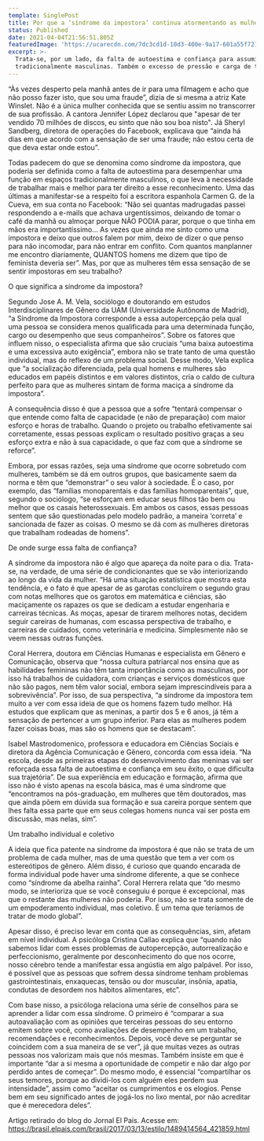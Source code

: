```yaml
---
template: SinglePost
title: Por que a ‘síndrome da impostora’ continua atormentando as mulheres?
status: Published
date: 2021-04-04T21:56:51.805Z
featuredImage: 'https://ucarecdn.com/7dc3cd1d-10d3-400e-9a17-601a55f72139/'
excerpt: >-
  Trata-se, por um lado, da falta de autoestima e confiança para assumir funções
  tradicionalmente masculinas. Também o excesso de pressão e carga de trabalho.
---
```

“Às vezes desperto pela manhã antes de ir para uma filmagem e acho que não posso fazer isto, que sou uma fraude”, dizia de si mesma a atriz Kate Winslet. Não é a única mulher conhecida que se sentiu assim no transcorrer de sua profissão. A cantora Jennifer López declarou que "apesar de ter vendido 70 milhões de discos, eu sinto que não sou boa nisto". Já Sheryl Sandberg, diretora de operações do Facebook, explicava que “ainda há dias em que acordo com a sensação de ser uma fraude; não estou certa de que deva estar onde estou”.





Todas padecem do que se denomina como síndrome da impostora, que poderia ser definida como a falta de autoestima para desempenhar uma função em espaços tradicionalmente masculinos, o que leva à necessidade de trabalhar mais e melhor para ter direito a esse reconhecimento. Uma das últimas a manifestar-se a respeito foi a escritora espanhola Carmen G. de la Cueva, em sua conta no Facebook: “Não sei quantas madrugadas passei respondendo a e-mails que achava urgentíssimos, deixando de tomar o café da manhã ou almoçar porque NÃO PODIA parar, porque o que tinha em mãos era importantíssimo... As vezes que ainda me sinto como uma impostora e deixo que outros falem por mim, deixo de dizer o que penso para não incomodar, para não entrar em conflito. Com quantos manplanner me encontro diariamente, QUANTOS homens me dizem que tipo de feminista deveria ser”. Mas, por que as mulheres têm essa sensação de se sentir impostoras em seu trabalho?



O que significa a síndrome da impostora?



Segundo Jose A. M. Vela, sociólogo e doutorando em estudos Interdisciplinares de Gênero da UAM (Universidade Autônoma de Madrid), “a Síndrome da Impostora corresponde a essa autopercepção pela qual uma pessoa se considera menos qualificada para uma determinada função, cargo ou desempenho que seus companheiros”. Sobre os fatores que influem nisso, o especialista afirma que são cruciais “uma baixa autoestima e uma excessiva auto exigência”, embora não se trate tanto de uma questão individual, mas do reflexo de um problema social. Desse modo, Vela explica que “a socialização diferenciada, pela qual homens e mulheres são educados em papéis distintos e em valores distintos, cria o caldo de cultura perfeito para que as mulheres sintam de forma maciça a síndrome da impostora”.



A consequência disso é que a pessoa que a sofre “tentará compensar o que entende como falta de capacidade (e não de preparação) com maior esforço e horas de trabalho. Quando o projeto ou trabalho efetivamente sai corretamente, essas pessoas explicam o resultado positivo graças a seu esforço extra e não à sua capacidade, o que faz com que a síndrome se reforce”.



Embora, por essas razões, seja uma síndrome que ocorre sobretudo com mulheres, também se dá em outros grupos, que basicamente saem da norma e têm que “demonstrar” o seu valor à sociedade. É o caso, por exemplo, das “famílias monoparentais e das famílias homoparentais”, que, segundo o sociólogo, “se esforçam em educar seus filhos tão bem ou melhor que os casais heterossexuais. Em ambos os casos, essas pessoas sentem que são questionadas pelo modelo padrão, a maneira ‘correta’ e sancionada de fazer as coisas. O mesmo se dá com as mulheres diretoras que trabalham rodeadas de homens”.

De onde surge essa falta de confiança?



A síndrome da impostora não é algo que apareça da noite para o dia. Trata-se, na verdade, de uma série de condicionantes que se vão interiorizando ao longo da vida da mulher. “Há uma situação estatística que mostra esta tendência, e o fato é que apesar de as garotas concluírem o segundo grau com notas melhores que os garotos em matemática e ciências, são maciçamente os rapazes os que se dedicam a estudar engenharia e carreiras técnicas. As moças, apesar de tirarem melhores notas, decidem seguir careiras de humanas, com escassa perspectiva de trabalho, e carreiras de cuidados, como veterinária e medicina. Simplesmente não se veem nessas outras funções.



Coral Herrera, doutora em Ciências Humanas e especialista em Gênero e Comunicação, observa que “nossa cultura patriarcal nos ensina que as habilidades femininas não têm tanta importância como as masculinas, por isso há trabalhos de cuidadora, com crianças e serviços domésticos que não são pagos, nem têm valor social, embora sejam imprescindíveis para a sobrevivência”. Por isso, de sua perspectiva, “a síndrome da impostora tem muito a ver com essa ideia de que os homens fazem tudo melhor. Há estudos que explicam que as meninas, a partir dos 5 e 6 anos, já têm a sensação de pertencer a um grupo inferior. Para elas as mulheres podem fazer coisas boas, mas são os homens que se destacam”.



Isabel Mastrodomenico, professora e educadora em Ciências Sociais e diretora da Agência Comunicação e Gênero, concorda com essa ideia. “Na escola, desde as primeiras etapas do desenvolvimento das meninas vai ser reforçada essa falta de autoestima e confiança em seu êxito, o que dificulta sua trajetória”. De sua experiência em educação e formação, afirma que isso não é visto apenas na escola básica, mas é uma síndrome que “encontramos na pós-graduação, em mulheres que têm doutorados, mas que ainda põem em dúvida sua formação e sua careira porque sentem que lhes falta essa parte que em seus colegas homens nunca vai ser posta em discussão, mas nelas, sim”.



Um trabalho individual e coletivo



A ideia que fica patente na síndrome da impostora é que não se trata de um problema de cada mulher, mas de uma questão que tem a ver com os estereótipos de gênero. Além disso, é curioso que quando encarada de forma individual pode haver uma síndrome diferente, a que se conhece como “síndrome da abelha rainha”. Coral Herrera relata que “do mesmo modo, se interioriza que se você conseguiu é porque é excepcional, mas que o restante das mulheres não poderia. Por isso, não se trata somente de um empoderamento individual, mas coletivo. É um tema que teríamos de tratar de modo global”.



Apesar disso, é preciso levar em conta que as consequências, sim, afetam em nível individual. A psicóloga Cristina Callao explica que “quando não sabemos lidar com esses problemas de autopercepção, autorrealização e perfeccionismo, geralmente por desconhecimento do que nos ocorre, nosso cérebro tende a manifestar essa angústia em algo palpável. Por isso, é possível que as pessoas que sofrem dessa síndrome tenham problemas gastrointestinais, enxaquecas, tensão ou dor muscular, insônia, apatia, condutas de desordem nos hábitos alimentares, etc”.



Com base nisso, a psicóloga relaciona uma série de conselhos para se aprender a lidar com essa síndrome. O primeiro é “comparar a sua autoavaliação com as opiniões que terceiras pessoas do seu entorno emitem sobre você, como avaliações de desempenho em um trabalho, recomendações e reconhecimentos. Depois, você deve se perguntar se coincidem com a sua maneira de se ver”, já que muitas vezes as outras pessoas nos valorizam mais que nós mesmas. Também insiste em que é importante “dar a si mesma a oportunidade de competir e não dar algo por perdido antes de começar”. Do mesmo modo, é essencial “compartilhar os seus temores, porque ao dividi-los com alguém eles perdem sua intensidade”, assim como “aceitar os cumprimentos e os elogios. Pense bem em seu significado antes de jogá-los no lixo mental, por não acreditar que é merecedora deles”.



Artigo retirado do blog do Jornal El País. Acesse em: https://brasil.elpais.com/brasil/2017/03/13/estilo/1489414564_421859.html
